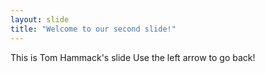 ```yaml
---
layout: slide
title: "Welcome to our second slide!"
---
```

This is Tom Hammack's slide
Use the left arrow to go back!